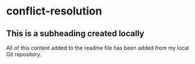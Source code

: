 # conflict-resolution

## This is a subheading created locally

All of this content added to the readme file has been added from my local Git repository.


